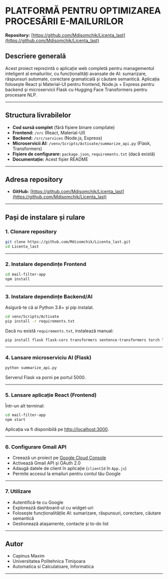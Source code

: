 # PLATFORMĂ PENTRU OPTIMIZAREA PROCESĂRII E-MAILURILOR

**Repository:** [https://github.com/Mdisomchik/Licenta_last](https://github.com/Mdisomchik/Licenta_last)

## Descriere generală

Acest proiect reprezintă o aplicație web completă pentru managementul inteligent al emailurilor, cu funcționalități avansate de AI: sumarizare, răspunsuri automate, corectare gramaticală și căutare semantică. Aplicația folosește React și Material-UI pentru frontend, Node.js + Express pentru backend și microservicii Flask cu Hugging Face Transformers pentru procesare NLP.

---

## Structura livrabilelor

- **Cod sursă complet** (fără fișiere binare compilate)
- **Frontend:** `/src` (React, Material-UI)
- **Backend:** `/src/services` (Node.js, Express)
- **Microservicii AI:** `/venv/Scripts/Activate/summarize_api.py` (Flask, Transformers)
- **Fișiere de configurare:** `package.json`, `requirements.txt` (dacă există)
- **Documentație:** Acest fișier README

---

## Adresa repository

- **GitHub:** [https://github.com/Mdisomchik/Licenta_last](https://github.com/Mdisomchik/Licenta_last)

---

## Pași de instalare și rulare

### 1. Clonare repository

```bash
git clone https://github.com/Mdisomchik/Licenta_last.git
cd Licenta_last
```

---

### 2. Instalare dependințe Frontend

```bash
cd mail-filter-app
npm install
```

---

### 3. Instalare dependințe Backend/AI

Asigură-te că ai Python 3.8+ și pip instalat.

```bash
cd venv/Scripts/Activate
pip install -r requirements.txt
```

Dacă nu există `requirements.txt`, instalează manual:
```bash
pip install flask flask-cors transformers sentence-transformers torch langdetect
```

---

### 4. Lansare microserviciu AI (Flask)

```bash
python summarize_api.py
```
Serverul Flask va porni pe portul 5000.

---

### 5. Lansare aplicație React (Frontend)

Într-un alt terminal:

```bash
cd mail-filter-app
npm start
```
Aplicația va fi disponibilă pe [http://localhost:3000](http://localhost:3000).

---

### 6. Configurare Gmail API

- Creează un proiect pe [Google Cloud Console](https://console.cloud.google.com/)
- Activează Gmail API și OAuth 2.0
- Adaugă datele de client în aplicație (`clientId` în `App.js`)
- Permite accesul la emailuri pentru contul tău Google

---

### 7. Utilizare

- Autentifică-te cu Google
- Explorează dashboard-ul cu widget-uri
- Folosește funcționalitățile AI: sumarizare, răspunsuri, corectare, căutare semantică
- Gestionează atașamente, contacte și to-do list

---

## Autor

- Capinus Maxim
- Universitatea Politehnica Timișoara
- Automatica si Calculatoare, Informatica

---
